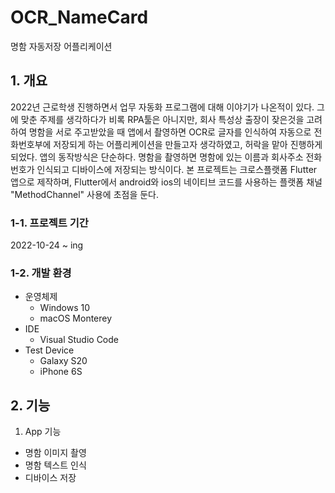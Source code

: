 # OCR_NameCard
명함 자동저장 어플리케이션

## 1. 개요
2022년 근로학생 진행하면서 업무 자동화 프로그램에 대해 이야기가 나온적이 있다. 그에 맞춘 주제를 생각하다가 비록 RPA툴은 아니지만, 회사 특성상 출장이 잦은것을 고려하여 명함을 서로 주고받았을 때 앱에서 촬영하면 OCR로 글자를 인식하여 자동으로 전화번호부에 저장되게 하는 어플리케이션을 만들고자 생각하였고, 허락을 맡아 진행하게 되었다.
앱의 동작방식은 단순하다. 명함을 촬영하면 명함에 있는 이름과 회사주소 전화번호가 인식되고 디바이스에 저장되는 방식이다.
본 프로젝트는 크로스플랫폼 Flutter 앱으로 제작하며, Flutter에서 android와 ios의 네이티브 코드를 사용하는 플랫폼 채널 "MethodChannel" 사용에 초점을 둔다.

### 1-1. 프로젝트 기간
2022-10-24 ~ ing

### 1-2. 개발 환경
  - 운영체제
    - Windows 10
    - macOS Monterey
  - IDE
    - Visual Studio Code
  - Test Device
    - Galaxy S20
    - iPhone 6S
## 2. 기능
1. App 기능
  - 명함 이미지 촬영
  - 명함 텍스트 인식
  - 디바이스 저장
